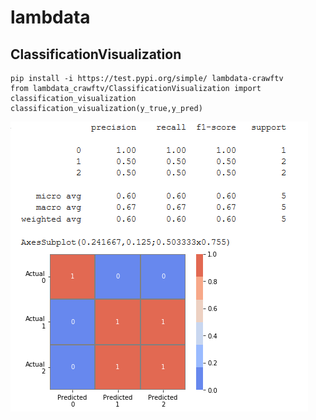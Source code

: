 # lambdata
## ClassificationVisualization
```
pip install -i https://test.pypi.org/simple/ lambdata-crawftv
from lambdata_crawftv/ClassificationVisualization import classification_visualization
classification_visualization(y_true,y_pred)
```
![Screenshot of full output](classification_visualization.PNG)
